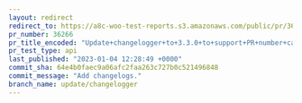 ```yaml
---
layout: redirect
redirect_to: https://a8c-woo-test-reports.s3.amazonaws.com/public/pr/36266/api/index.html
pr_number: 36266
pr_title_encoded: "Update+changelogger+to+3.3.0+to+support+PR+number+capturing+with+merge"
pr_test_type: api
last_published: "2023-01-04 12:28:49 +0000"
commit_sha: 64e4b0faec9a06afc2faa263c727b0c521496848
commit_message: "Add changelogs."
branch_name: update/changelogger
---
```


